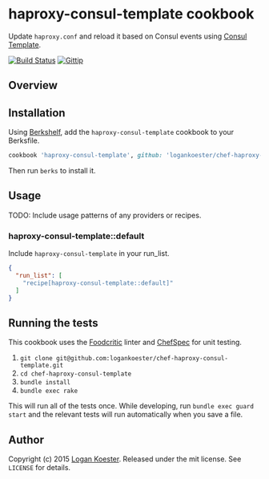 # haproxy-consul-template cookbook

Update `haproxy.conf` and reload it based on Consul events using [Consul Template](https://github.com/hashicorp/consul-template).

[![Build Status](http://ci.ldk.io/logankoester/chef-haproxy-consul-template/badge)](http://ci.ldk.io/logankoester/chef-haproxy-consul-template/)
[![Gittip](http://img.shields.io/gittip/logankoester.png)](https://www.gittip.com/logankoester/)

## Overview



## Installation

Using [Berkshelf](http://berkshelf.com/), add the `haproxy-consul-template` cookbook to your Berksfile.

```ruby
cookbook 'haproxy-consul-template', github: 'logankoester/chef-haproxy-consul-template', branch: 'master'
```
Then run `berks` to install it.

## Usage

TODO: Include usage patterns of any providers or recipes.

### haproxy-consul-template::default

Include `haproxy-consul-template` in your run_list.

```json
{
  "run_list": [
    "recipe[haproxy-consul-template::default]"
  ]
}
```

## Running the tests

This cookbook uses the [Foodcritic](http://www.foodcritic.io/) linter and [ChefSpec](http://sethvargo.github.io/chefspec/) for unit testing.

1. `git clone git@github.com:logankoester/chef-haproxy-consul-template.git`
2. `cd chef-haproxy-consul-template`
3. `bundle install`
4. `bundle exec rake`

This will run all of the tests once. While developing, run `bundle exec guard start` and the relevant tests will run automatically when you save a file.

## Author

Copyright (c) 2015 [Logan Koester](http://logankoester.com). Released under the mit license. See `LICENSE` for details.
